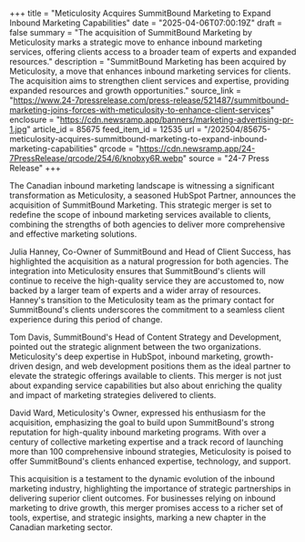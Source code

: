 +++
title = "Meticulosity Acquires SummitBound Marketing to Expand Inbound Marketing Capabilities"
date = "2025-04-06T07:00:19Z"
draft = false
summary = "The acquisition of SummitBound Marketing by Meticulosity marks a strategic move to enhance inbound marketing services, offering clients access to a broader team of experts and expanded resources."
description = "SummitBound Marketing has been acquired by Meticulosity, a move that enhances inbound marketing services for clients. The acquisition aims to strengthen client services and expertise, providing expanded resources and growth opportunities."
source_link = "https://www.24-7pressrelease.com/press-release/521487/summitbound-marketing-joins-forces-with-meticulosity-to-enhance-client-services"
enclosure = "https://cdn.newsramp.app/banners/marketing-advertising-pr-1.jpg"
article_id = 85675
feed_item_id = 12535
url = "/202504/85675-meticulosity-acquires-summitbound-marketing-to-expand-inbound-marketing-capabilities"
qrcode = "https://cdn.newsramp.app/24-7PressRelease/qrcode/254/6/knobxy6R.webp"
source = "24-7 Press Release"
+++

<p>The Canadian inbound marketing landscape is witnessing a significant transformation as Meticulosity, a seasoned HubSpot Partner, announces the acquisition of SummitBound Marketing. This strategic merger is set to redefine the scope of inbound marketing services available to clients, combining the strengths of both agencies to deliver more comprehensive and effective marketing solutions.</p><p>Julia Hanney, Co-Owner of SummitBound and Head of Client Success, has highlighted the acquisition as a natural progression for both agencies. The integration into Meticulosity ensures that SummitBound's clients will continue to receive the high-quality service they are accustomed to, now backed by a larger team of experts and a wider array of resources. Hanney's transition to the Meticulosity team as the primary contact for SummitBound's clients underscores the commitment to a seamless client experience during this period of change.</p><p>Tom Davis, SummitBound's Head of Content Strategy and Development, pointed out the strategic alignment between the two organizations. Meticulosity's deep expertise in HubSpot, inbound marketing, growth-driven design, and web development positions them as the ideal partner to elevate the strategic offerings available to clients. This merger is not just about expanding service capabilities but also about enriching the quality and impact of marketing strategies delivered to clients.</p><p>David Ward, Meticulosity's Owner, expressed his enthusiasm for the acquisition, emphasizing the goal to build upon SummitBound's strong reputation for high-quality inbound marketing programs. With over a century of collective marketing expertise and a track record of launching more than 100 comprehensive inbound strategies, Meticulosity is poised to offer SummitBound's clients enhanced expertise, technology, and support.</p><p>This acquisition is a testament to the dynamic evolution of the inbound marketing industry, highlighting the importance of strategic partnerships in delivering superior client outcomes. For businesses relying on inbound marketing to drive growth, this merger promises access to a richer set of tools, expertise, and strategic insights, marking a new chapter in the Canadian marketing sector.</p>